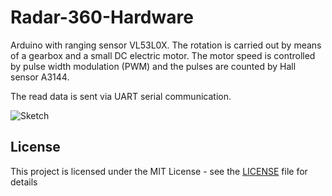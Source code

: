 Radar-360-Hardware
=====

Arduino with ranging sensor VL53L0X. The rotation is carried out by means of a gearbox and a small DC electric motor. The motor speed is controlled by pulse width modulation (PWM) and the pulses are counted by Hall sensor A3144. 

The read data is sent via UART serial communication.

![Sketch](https://raw.github.com/mserafin/Radar-360-Hardware/master/sketch.png)

## License

This project is licensed under the MIT License - see the [LICENSE](LICENSE.md) file for details